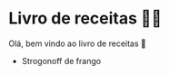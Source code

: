 # Livro de receitas :man_cook:



Olá, bem vindo ao livro de receitas :wave:

- Strogonoff de frango

  